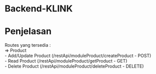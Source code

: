# Backend-KLINK

# Penjelasan #
Routes yang tersedia : <br>
=> Product <br>
    - Add/Update Product (/restApi/moduleProduct/createProduct - POST) <br>
    - Read Product (/restApi/moduleProduct/getProduct - GET) <br>
    - Delete Product (/restApi/moduleProduct/deleteProduct - DELETE) <br>